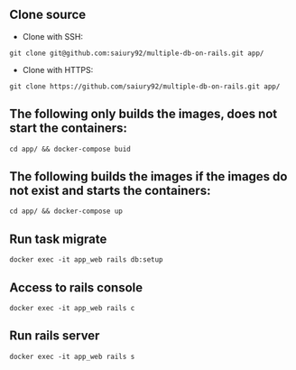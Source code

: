 ## Clone source

* Clone with SSH: <br>
```
git clone git@github.com:saiury92/multiple-db-on-rails.git app/
```
* Clone with HTTPS: <br>
```
git clone https://github.com/saiury92/multiple-db-on-rails.git app/
```

## The following only builds the images, does not start the containers:
```
cd app/ && docker-compose buid
```
## The following builds the images if the images do not exist and starts the containers:
```
cd app/ && docker-compose up
```

## Run task migrate
```
docker exec -it app_web rails db:setup
```
## Access to rails console
```
docker exec -it app_web rails c
```
## Run rails server
```
docker exec -it app_web rails s
```